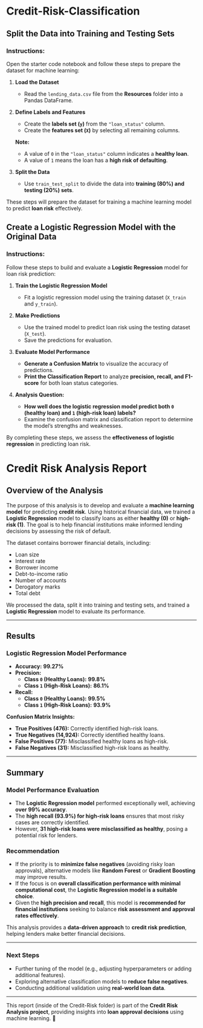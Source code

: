 # Credit-Risk-Classification

## Split the Data into Training and Testing Sets

### Instructions:
Open the starter code notebook and follow these steps to prepare the dataset for machine learning:

1. **Load the Dataset**  
   - Read the `lending_data.csv` file from the **Resources** folder into a Pandas DataFrame.

2. **Define Labels and Features**  
   - Create the **labels set (`y`)** from the `"loan_status"` column.
   - Create the **features set (`X`)** by selecting all remaining columns.

   **Note:**  
   - A value of `0` in the `"loan_status"` column indicates a **healthy loan**.  
   - A value of `1` means the loan has a **high risk of defaulting**.

3. **Split the Data**  
   - Use `train_test_split` to divide the data into **training (80%) and testing (20%) sets**.

These steps will prepare the dataset for training a machine learning model to predict **loan risk** effectively.

## Create a Logistic Regression Model with the Original Data

### Instructions:
Follow these steps to build and evaluate a **Logistic Regression** model for loan risk prediction:

1. **Train the Logistic Regression Model**  
   - Fit a logistic regression model using the training dataset (`X_train` and `y_train`).

2. **Make Predictions**  
   - Use the trained model to predict loan risk using the testing dataset (`X_test`).
   - Save the predictions for evaluation.

3. **Evaluate Model Performance**  
   - **Generate a Confusion Matrix** to visualize the accuracy of predictions.
   - **Print the Classification Report** to analyze **precision, recall, and F1-score** for both loan status categories.

4. **Analysis Question:**  
   - **How well does the logistic regression model predict both `0` (healthy loan) and `1` (high-risk loan) labels?**  
   - Examine the confusion matrix and classification report to determine the model’s strengths and weaknesses.

By completing these steps, we assess the **effectiveness of logistic regression** in predicting loan risk.

# Credit Risk Analysis Report

## Overview of the Analysis
The purpose of this analysis is to develop and evaluate a **machine learning model** for predicting **credit risk**. Using historical financial data, we trained a **Logistic Regression** model to classify loans as either **healthy (0)** or **high-risk (1)**. The goal is to help financial institutions make informed lending decisions by assessing the risk of default.

The dataset contains borrower financial details, including:
- Loan size
- Interest rate
- Borrower income
- Debt-to-income ratio
- Number of accounts
- Derogatory marks
- Total debt

We processed the data, split it into training and testing sets, and trained a **Logistic Regression** model to evaluate its performance.

---

## Results

### **Logistic Regression Model Performance**
- **Accuracy:** **99.27%**
- **Precision:**
  - **Class `0` (Healthy Loans):** **99.8%**
  - **Class `1` (High-Risk Loans):** **86.1%**
- **Recall:**
  - **Class `0` (Healthy Loans):** **99.5%**
  - **Class `1` (High-Risk Loans):** **93.9%**

**Confusion Matrix Insights:**
- **True Positives (476):** Correctly identified high-risk loans.
- **True Negatives (14,924):** Correctly identified healthy loans.
- **False Positives (77):** Misclassified healthy loans as high-risk.
- **False Negatives (31):** Misclassified high-risk loans as healthy.

---

## Summary

### **Model Performance Evaluation**
- The **Logistic Regression model** performed exceptionally well, achieving **over 99% accuracy**.
- The **high recall (93.9%) for high-risk loans** ensures that most risky cases are correctly identified.
- However, **31 high-risk loans were misclassified as healthy**, posing a potential risk for lenders.

### **Recommendation**
- If the priority is to **minimize false negatives** (avoiding risky loan approvals), alternative models like **Random Forest** or **Gradient Boosting** may improve results.
- If the focus is on **overall classification performance with minimal computational cost**, the **Logistic Regression model is a suitable choice**.
- Given the **high precision and recall**, this model is **recommended for financial institutions** seeking to balance **risk assessment and approval rates effectively**.

This analysis provides a **data-driven approach** to **credit risk prediction**, helping lenders make better financial decisions.

---

### **Next Steps**
- Further tuning of the model (e.g., adjusting hyperparameters or adding additional features).
- Exploring alternative classification models to **reduce false negatives**.
- Conducting additional validation using **real-world loan data**.

---
This report (inside of the Credit-Risk folder) is part of the **Credit Risk Analysis project**, providing insights into **loan approval decisions** using machine learning. 🚀


